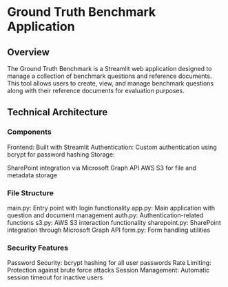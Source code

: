 # Ground Truth Benchmark Application

## Overview
The Ground Truth Benchmark is a Streamlit web application designed to manage a collection of benchmark questions and reference documents. This tool allows users to create, view, and manage benchmark questions along with their reference documents for evaluation purposes.

## Technical Architecture
### Components

Frontend: Built with Streamlit
Authentication: Custom authentication using bcrypt for password hashing
Storage:

SharePoint integration via Microsoft Graph API
AWS S3 for file and metadata storage

### File Structure

main.py: Entry point with login functionality
app.py: Main application with question and document management
auth.py: Authentication-related functions
s3.py: AWS S3 interaction functionality
sharepoint.py: SharePoint integration through Microsoft Graph API
form.py: Form handling utilities

### Security Features

Password Security: bcrypt hashing for all user passwords
Rate Limiting: Protection against brute force attacks
Session Management: Automatic session timeout for inactive users
